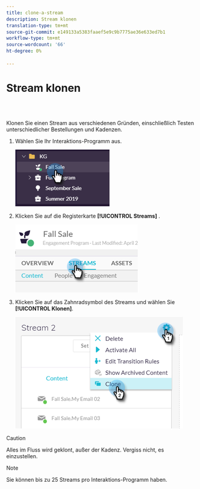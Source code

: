 ```yaml
---
title: clone-a-stream
description: Stream klonen
translation-type: tm+mt
source-git-commit: e149133a5383faaef5e9c9b7775ae36e633ed7b1
workflow-type: tm+mt
source-wordcount: '66'
ht-degree: 0%

---
```



# Stream klonen

<br> 

Klonen Sie einen Stream aus verschiedenen Gründen, einschließlich Testen unterschiedlicher Bestellungen und Kadenzen.

1. Wählen Sie Ihr Interaktions-Programm aus.

   ![Bild eins](/help/sky/assets/engagement-programs/clone-a-stream/clone-a-stream-1.png)

1. Klicken Sie auf die Registerkarte **[!UICONTROL Streams]** .

   ![Bild zwei](/help/sky/assets/engagement-programs/clone-a-stream/clone-a-stream-2.png)

1. Klicken Sie auf das Zahnradsymbol des Streams und wählen Sie **[!UICONTROL Klonen]**.

   ![Bild drei](/help/sky/assets/engagement-programs/clone-a-stream/clone-a-stream-3.png)

>[!CAUTION]
>
>Alles im Fluss wird geklont, außer der Kadenz. Vergiss nicht, es einzustellen.

>[!NOTE]
>
>Sie können bis zu 25 Streams pro Interaktions-Programm haben.
